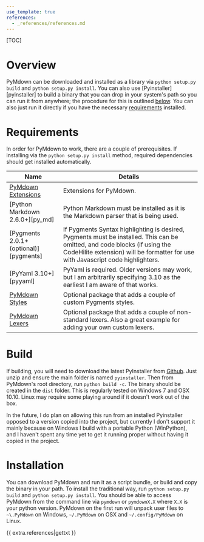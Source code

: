 ```yaml
---
use_template: true
references:
  - _references/references.md
---
```

[TOC]
# Overview
PyMdown can be downloaded and installed as a library via `python setup.py build` and `python setup.py install`.  You can also use [Pyinstaller][pyinstaller] to build a binary that you can drop in your system's path so you can run it from anywhere; the procedure for this is outlined [below](#build).  You can also just run it directly if you have the necessary [requirements](#requirements) installed.

# Requirements
In order for PyMdown to work, there are a couple of prerequisites.  If installing via the `python setup.py install` method, required dependencies should get installed automatically.


| Name | Details |
|------|---------|
| [PyMdown Extensions](https://github.com/facelessuser/pymdown-extensions) | Extensions for PyMdown. |
| [Python Markdown 2.6.0+][py_md] | Python Markdown must be installed as it is the Markdown parser that is being used. |
| [Pygments 2.0.1+ (optional)][pygments] | If Pygments Syntax highlighting is desired, Pygments must be installed.  This can be omitted, and code blocks (if using the CodeHilite extension) will be formatter for use with Javascript code highlighters. |
| [PyYaml 3.10+][pyyaml] | PyYaml is required. Older versions may work, but I am arbitrarily specifying 3.10 as the earliest I am aware of that works. |
| [PyMdown Styles](https://github.com/facelessuser/pymdown-styles) | Optional package that adds a couple of custom Pygments styles. |
| [PyMdown Lexers](https://github.com/facelessuser/pymdown-lexers) | Optional package that adds a couple of non-standard lexers.  Also a great example for adding your own custom lexers. |

# Build

If building, you will need to download the latest PyInstaller from [Github](https://github.com/pyinstaller/pyinstaller).  Just unzip and ensure the main folder is named `pyinstaller`.  Then from PyMdown's root directory, run `python build -c`.  The binary should be created in the `dist` folder.  This is regularly tested on Windows 7 and OSX 10.10.  Linux may require some playing around if it doesn't work out of the box.

In the future, I do plan on allowing this run from an installed Pyinstaller opposed to a version copied into the project, but currently I don't support it mainly because on Windows I build with a portable Python (WinPython), and I haven't spent any time yet to get it running proper without having it copied in the project.

# Installation
You can download PyMdown and run it as a script bundle, or build and copy the binary in your path.  To install the traditional way, run `python setup.py build` and `python setup.py install`.  You should be able to access PyMdown from the command line via `pymdown` or `pymdownX.X` where `X.X` is your python version.  PyMdown on the first run will unpack user files to `~\.PyMdown` on Windows, `~/.PyMdown` on OSX and `~/.config/PyMdown` on Linux.

{{ extra.references|gettxt }}
